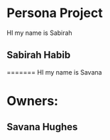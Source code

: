 # Persona Project 


HI my name is Sabirah

## Sabirah Habib
=======
HI my name is Savana 

# Owners: 

## Savana Hughes

